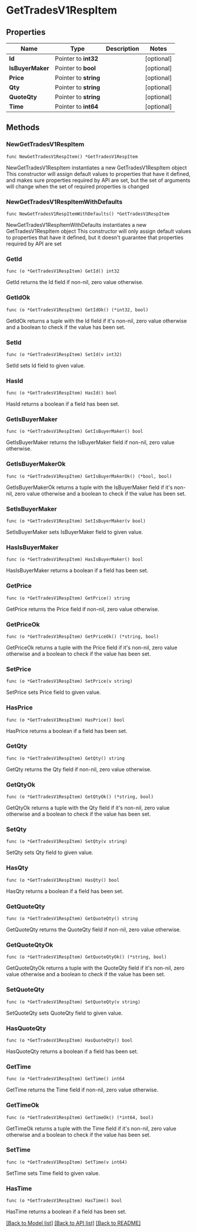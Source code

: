 # GetTradesV1RespItem

## Properties

Name | Type | Description | Notes
------------ | ------------- | ------------- | -------------
**Id** | Pointer to **int32** |  | [optional] 
**IsBuyerMaker** | Pointer to **bool** |  | [optional] 
**Price** | Pointer to **string** |  | [optional] 
**Qty** | Pointer to **string** |  | [optional] 
**QuoteQty** | Pointer to **string** |  | [optional] 
**Time** | Pointer to **int64** |  | [optional] 

## Methods

### NewGetTradesV1RespItem

`func NewGetTradesV1RespItem() *GetTradesV1RespItem`

NewGetTradesV1RespItem instantiates a new GetTradesV1RespItem object
This constructor will assign default values to properties that have it defined,
and makes sure properties required by API are set, but the set of arguments
will change when the set of required properties is changed

### NewGetTradesV1RespItemWithDefaults

`func NewGetTradesV1RespItemWithDefaults() *GetTradesV1RespItem`

NewGetTradesV1RespItemWithDefaults instantiates a new GetTradesV1RespItem object
This constructor will only assign default values to properties that have it defined,
but it doesn't guarantee that properties required by API are set

### GetId

`func (o *GetTradesV1RespItem) GetId() int32`

GetId returns the Id field if non-nil, zero value otherwise.

### GetIdOk

`func (o *GetTradesV1RespItem) GetIdOk() (*int32, bool)`

GetIdOk returns a tuple with the Id field if it's non-nil, zero value otherwise
and a boolean to check if the value has been set.

### SetId

`func (o *GetTradesV1RespItem) SetId(v int32)`

SetId sets Id field to given value.

### HasId

`func (o *GetTradesV1RespItem) HasId() bool`

HasId returns a boolean if a field has been set.

### GetIsBuyerMaker

`func (o *GetTradesV1RespItem) GetIsBuyerMaker() bool`

GetIsBuyerMaker returns the IsBuyerMaker field if non-nil, zero value otherwise.

### GetIsBuyerMakerOk

`func (o *GetTradesV1RespItem) GetIsBuyerMakerOk() (*bool, bool)`

GetIsBuyerMakerOk returns a tuple with the IsBuyerMaker field if it's non-nil, zero value otherwise
and a boolean to check if the value has been set.

### SetIsBuyerMaker

`func (o *GetTradesV1RespItem) SetIsBuyerMaker(v bool)`

SetIsBuyerMaker sets IsBuyerMaker field to given value.

### HasIsBuyerMaker

`func (o *GetTradesV1RespItem) HasIsBuyerMaker() bool`

HasIsBuyerMaker returns a boolean if a field has been set.

### GetPrice

`func (o *GetTradesV1RespItem) GetPrice() string`

GetPrice returns the Price field if non-nil, zero value otherwise.

### GetPriceOk

`func (o *GetTradesV1RespItem) GetPriceOk() (*string, bool)`

GetPriceOk returns a tuple with the Price field if it's non-nil, zero value otherwise
and a boolean to check if the value has been set.

### SetPrice

`func (o *GetTradesV1RespItem) SetPrice(v string)`

SetPrice sets Price field to given value.

### HasPrice

`func (o *GetTradesV1RespItem) HasPrice() bool`

HasPrice returns a boolean if a field has been set.

### GetQty

`func (o *GetTradesV1RespItem) GetQty() string`

GetQty returns the Qty field if non-nil, zero value otherwise.

### GetQtyOk

`func (o *GetTradesV1RespItem) GetQtyOk() (*string, bool)`

GetQtyOk returns a tuple with the Qty field if it's non-nil, zero value otherwise
and a boolean to check if the value has been set.

### SetQty

`func (o *GetTradesV1RespItem) SetQty(v string)`

SetQty sets Qty field to given value.

### HasQty

`func (o *GetTradesV1RespItem) HasQty() bool`

HasQty returns a boolean if a field has been set.

### GetQuoteQty

`func (o *GetTradesV1RespItem) GetQuoteQty() string`

GetQuoteQty returns the QuoteQty field if non-nil, zero value otherwise.

### GetQuoteQtyOk

`func (o *GetTradesV1RespItem) GetQuoteQtyOk() (*string, bool)`

GetQuoteQtyOk returns a tuple with the QuoteQty field if it's non-nil, zero value otherwise
and a boolean to check if the value has been set.

### SetQuoteQty

`func (o *GetTradesV1RespItem) SetQuoteQty(v string)`

SetQuoteQty sets QuoteQty field to given value.

### HasQuoteQty

`func (o *GetTradesV1RespItem) HasQuoteQty() bool`

HasQuoteQty returns a boolean if a field has been set.

### GetTime

`func (o *GetTradesV1RespItem) GetTime() int64`

GetTime returns the Time field if non-nil, zero value otherwise.

### GetTimeOk

`func (o *GetTradesV1RespItem) GetTimeOk() (*int64, bool)`

GetTimeOk returns a tuple with the Time field if it's non-nil, zero value otherwise
and a boolean to check if the value has been set.

### SetTime

`func (o *GetTradesV1RespItem) SetTime(v int64)`

SetTime sets Time field to given value.

### HasTime

`func (o *GetTradesV1RespItem) HasTime() bool`

HasTime returns a boolean if a field has been set.


[[Back to Model list]](../README.md#documentation-for-models) [[Back to API list]](../README.md#documentation-for-api-endpoints) [[Back to README]](../README.md)


